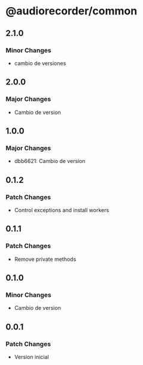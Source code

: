 # @audiorecorder/common

## 2.1.0

### Minor Changes

- cambio de versiones

## 2.0.0

### Major Changes

- Cambio de version

## 1.0.0

### Major Changes

- dbb6621: Cambio de version

## 0.1.2

### Patch Changes

- Control exceptions and install workers

## 0.1.1

### Patch Changes

- Remove private methods

## 0.1.0

### Minor Changes

- Cambio de version

## 0.0.1

### Patch Changes

- Version inicial
